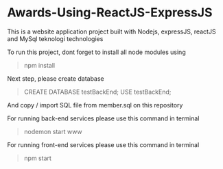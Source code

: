 # Awards-Using-ReactJS-ExpressJS
This is a website application project built with Nodejs, expressJS, reactJS and MySql teknologi technologies


To run this project, dont forget to install all node modules using
> npm install

Next step, please create database
> CREATE DATABASE testBackEnd;
> USE testBackEnd;

And copy / import SQL file from member.sql on this repository

For running back-end services please use this command in terminal
> nodemon start www

For running front-end services please use this command in terminal
> npm start
